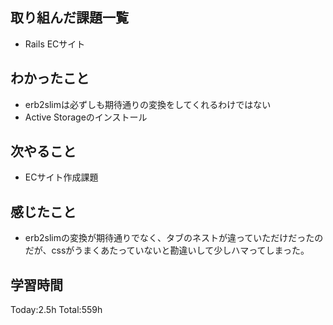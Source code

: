 ## 取り組んだ課題一覧
- Rails ECサイト
  
## わかったこと
- erb2slimは必ずしも期待通りの変換をしてくれるわけではない
- Active Storageのインストール

## 次やること
- ECサイト作成課題
  
## 感じたこと
- erb2slimの変換が期待通りでなく、タブのネストが違っていただけだったのだが、cssがうまくあたっていないと勘違いして少しハマってしまった。
  
## 学習時間
Today:2.5h
Total:559h
